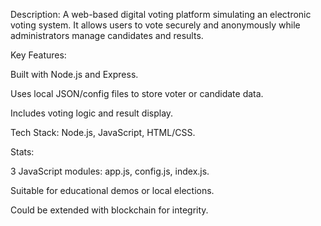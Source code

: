 Description:
A web-based digital voting platform simulating an electronic voting system. It allows users to vote securely and anonymously while administrators manage candidates and results.

Key Features:

Built with Node.js and Express.

Uses local JSON/config files to store voter or candidate data.

Includes voting logic and result display.

Tech Stack: Node.js, JavaScript, HTML/CSS.

Stats:

3 JavaScript modules: app.js, config.js, index.js.

Suitable for educational demos or local elections.

Could be extended with blockchain for integrity.

